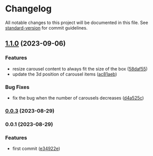 # Changelog

All notable changes to this project will be documented in this file. See [standard-version](https://github.com/conventional-changelog/standard-version) for commit guidelines.

## [1.1.0](https://github.com/Byongho96/react-responsive-3d-carousel/compare/v0.0.3...v1.1.0) (2023-09-06)


### Features

* resize carousel content to always fit the size of the box ([58daf55](https://github.com/Byongho96/react-responsive-3d-carousel/commit/58daf559493d71453c06cfb86b62c6894f281a64))
* update the 3d position of carousel items ([ac81aeb](https://github.com/Byongho96/react-responsive-3d-carousel/commit/ac81aeb724ed12ac6fd0f2fb40afc0a9e9d75399))


### Bug Fixes

* fix the bug when the number of carousels decreases ([d4a525c](https://github.com/Byongho96/react-responsive-3d-carousel/commit/d4a525c98a2c98da956d875dde4d059e3fa8c7ef))

### [0.0.3](https://github.com/Byongho96/react-responsive-3d-carousel/compare/v0.0.2...v0.0.3) (2023-08-29)

### 0.0.1 (2023-08-29)

### Features

- first commit ([e34922e](https://github.com/Byongho96/react-responsive-3d-carousel/commit/e34922eb2f787aa5bd609c8764f13834c82dbba2))
